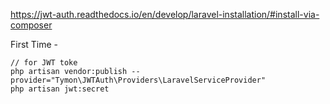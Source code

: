 https://jwt-auth.readthedocs.io/en/develop/laravel-installation/#install-via-composer

First Time -

    // for JWT toke
    php artisan vendor:publish --provider="Tymon\JWTAuth\Providers\LaravelServiceProvider"
    php artisan jwt:secret
